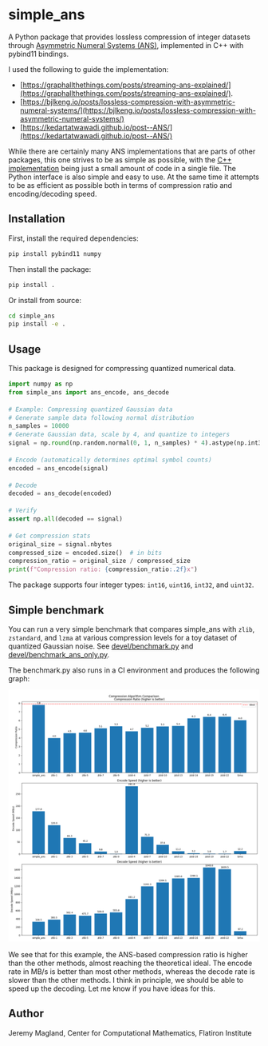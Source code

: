 # simple_ans

A Python package that provides lossless compression of integer datasets through [Asymmetric Numeral Systems (ANS)](https://ieeexplore.ieee.org/document/7170048), implemented in C++ with pybind11 bindings.

I used the following to guide the implementation:
* [https://graphallthethings.com/posts/streaming-ans-explained/](https://graphallthethings.com/posts/streaming-ans-explained/).
* [https://bjlkeng.io/posts/lossless-compression-with-asymmetric-numeral-systems/](https://bjlkeng.io/posts/lossless-compression-with-asymmetric-numeral-systems/)
* [https://kedartatwawadi.github.io/post--ANS/](https://kedartatwawadi.github.io/post--ANS/)

While there are certainly many ANS implementations that are parts of other packages, this one strives to be as simple as possible, with the [C++ implementation](./simple_ans/cpp) being just a small amount of code in a single file. The Python interface is also simple and easy to use. At the same time it attempts to be as efficient as possible both in terms of compression ratio and encoding/decoding speed.

## Installation

First, install the required dependencies:

```bash
pip install pybind11 numpy
```

Then install the package:

```bash
pip install .
```

Or install from source:

```bash
cd simple_ans
pip install -e .
```

## Usage

This package is designed for compressing quantized numerical data.

```python
import numpy as np
from simple_ans import ans_encode, ans_decode

# Example: Compressing quantized Gaussian data
# Generate sample data following normal distribution
n_samples = 10000
# Generate Gaussian data, scale by 4, and quantize to integers
signal = np.round(np.random.normal(0, 1, n_samples) * 4).astype(np.int32)

# Encode (automatically determines optimal symbol counts)
encoded = ans_encode(signal)

# Decode
decoded = ans_decode(encoded)

# Verify
assert np.all(decoded == signal)

# Get compression stats
original_size = signal.nbytes
compressed_size = encoded.size()  # in bits
compression_ratio = original_size / compressed_size
print(f"Compression ratio: {compression_ratio:.2f}x")
```

The package supports four integer types: `int16`, `uint16`, `int32`, and `uint32`.

## Simple benchmark

You can run a very simple benchmark that compares simple_ans with `zlib`, `zstandard`, and `lzma` at various compression levels for a toy dataset of quantized Gaussian noise. See [devel/benchmark.py](./devel/benchmark.py) and [devel/benchmark_ans_only.py](./devel/benchmark_ans_only.py).

The benchmark.py also runs in a CI environment and produces the following graph:

![Benchmark](https://github.com/magland/simple_ans/blob/benchmark-results/benchmark-results/benchmark.png?raw=true)

We see that for this example, the ANS-based compression ratio is higher than the other methods, almost reaching the theoretical ideal. The encode rate in MB/s is better than most other methods, whereas the decode rate is slower than the other methods. I think in principle, we should be able to speed up the decoding. Let me know if you have ideas for this.

## Author

Jeremy Magland, Center for Computational Mathematics, Flatiron Institute
